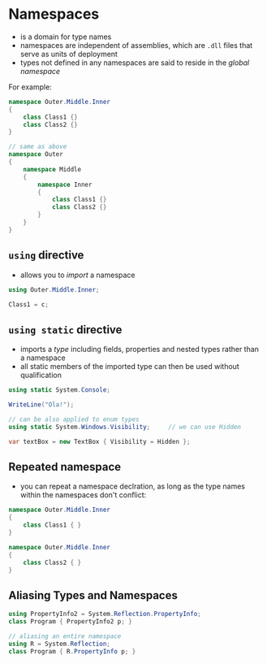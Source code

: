 # Namespaces
- is a domain for type names
- namespaces are independent of assemblies, which are `.dll` files that serve as units of deployment
- types not defined in any namespaces are said to reside in the _global namespace_

For example:
```C#
namespace Outer.Middle.Inner
{
    class Class1 {}
    class Class2 {}
}

// same as above
namespace Outer
{
    namespace Middle
    {
        namespace Inner
        {
            class Class1 {}
            class Class2 {}
        }
    }
}
```

## `using` directive
- allows you to _import_ a namespace

```C#
using Outer.Middle.Inner;

Class1 = c;
```

## `using static` directive
- imports a _type_ including fields, properties and nested types rather than a namespace
- all static members of the imported type can then be used without qualification

```C#
using static System.Console;

WriteLine("Ola!");

// can be also applied to enum types
using static System.Windows.Visibility;     // we can use Hidden

var textBox = new TextBox { Visibility = Hidden };
```

## Repeated namespace
- you can repeat a namespace declration, as long as the type names within the namespaces don't conflict:

```C#
namespace Outer.Middle.Inner
{
    class Class1 { }
}

namespace Outer.Middle.Inner
{
    class Class2 { }
}
```

## Aliasing Types and Namespaces

```C#
using PropertyInfo2 = System.Reflection.PropertyInfo;
class Program { PropertyInfo2 p; }

// aliasing an entire namespace
using R = System.Reflection;
class Program { R.PropertyInfo p; }
```